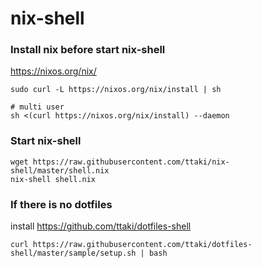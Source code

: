 # nix-shell


### Install nix before start nix-shell
https://nixos.org/nix/
```
sudo curl -L https://nixos.org/nix/install | sh

# multi user 
sh <(curl https://nixos.org/nix/install) --daemon
```

### Start nix-shell
```
wget https://raw.githubusercontent.com/ttaki/nix-shell/master/shell.nix
nix-shell shell.nix
```

### If there is no dotfiles

install https://github.com/ttaki/dotfiles-shell
```
curl https://raw.githubusercontent.com/ttaki/dotfiles-shell/master/sample/setup.sh | bash
```
